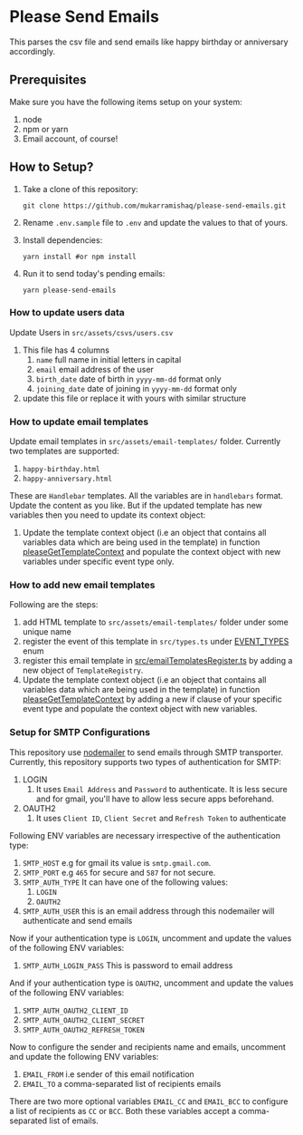 # Please Send Emails

This parses the csv file and send emails like happy birthday or anniversary accordingly.

## Prerequisites

Make sure you have the following items setup on your system:

1. node
2. npm or yarn
3. Email account, of course!

## How to Setup?

1. Take a clone of this repository:

   ```shell
   git clone https://github.com/mukarramishaq/please-send-emails.git
   ```

2. Rename `.env.sample` file to `.env` and update the values to that of yours.

3. Install dependencies:

    ```shell
   yarn install #or npm install
   ```

4. Run it to send today's pending emails:

    ```shell
    yarn please-send-emails
    ```

### How to update users data

Update Users in `src/assets/csvs/users.csv`

   1. This file has 4 columns
      1. `name` full name in initial letters in capital
      2. `email` email address of the user
      3. `birth_date` date of birth in `yyyy-mm-dd` format only
      4. `joining_date` date of joining in `yyyy-mm-dd` format only
   2. update this file or replace it with yours with similar structure

### How to update email templates

Update email templates in `src/assets/email-templates/` folder. Currently two templates are supported:

1. `happy-birthday.html`
2. `happy-anniversary.html`

These are `Handlebar` templates. All the variables are in `handlebars` format. Update the content as you like. But if the updated template has new variables then you need to update its context object:

1. Update the template context object (i.e an object that contains all variables data which are being used in the template) in function [pleaseGetTemplateContext](https://github.com/mukarramishaq/please-send-emails/blob/53fd64d67f306328e2ba0c9cbf67be9f2eb1c940/src/fns.ts#L92) and populate the context object with new variables under specific event type only.

### How to add new email templates

Following are the steps:
1. add HTML template to `src/assets/email-templates/` folder under some unique name
2. register the event of this template in `src/types.ts` under [EVENT_TYPES](https://github.com/mukarramishaq/please-send-emails/blob/53fd64d67f306328e2ba0c9cbf67be9f2eb1c940/src/types.ts#L36) enum
3. register this email template in [src/emailTemplatesRegister.ts](https://github.com/mukarramishaq/please-send-emails/blob/main/src/emailTemplatesRegister.ts) by adding a new object of `TemplateRegistry`.
4. Update the template context object (i.e an object that contains all variables data which are being used in the template) in function [pleaseGetTemplateContext](https://github.com/mukarramishaq/please-send-emails/blob/53fd64d67f306328e2ba0c9cbf67be9f2eb1c940/src/fns.ts#L92) by adding a new if clause of your specific event type and populate the context object with new variables.

### Setup for SMTP Configurations

This repository use [nodemailer](https://nodemailer.com/about/) to send emails through SMTP transporter. Currently, this repository supports two types of authentication for SMTP:

1. LOGIN
   1. It uses `Email Address` and `Password` to authenticate. It is less secure and for gmail, you'll have to allow less secure apps beforehand.
2. OAUTH2
   1. It uses `Client ID`, `Client Secret` and `Refresh Token` to authenticate

Following ENV variables are necessary irrespective of the authentication type:

1. `SMTP_HOST` e.g for gmail its value is `smtp.gmail.com`.
2. `SMTP_PORT` e.g `465` for secure and `587` for not secure.
3. `SMTP_AUTH_TYPE` It can have one of the following values:
   1. `LOGIN`
   2. `OAUTH2`
4. `SMTP_AUTH_USER` this is an email address through this nodemailer will authenticate and send emails

Now if your authentication type is `LOGIN`, uncomment and update the values of the following ENV variables:

1. `SMTP_AUTH_LOGIN_PASS` This is password to email address

And if your authentication type is `OAUTH2`, uncomment and update the values of the following ENV variables:

1. `SMTP_AUTH_OAUTH2_CLIENT_ID`
2. `SMTP_AUTH_OAUTH2_CLIENT_SECRET`
3. `SMTP_AUTH_OAUTH2_REFRESH_TOKEN`

Now to configure the sender and recipients name and emails, uncomment and update the following ENV variables:

1. `EMAIL_FROM` i.e sender of this email notification
2. `EMAIL_TO` a comma-separated list of recipients emails

There are two more optional variables `EMAIL_CC` and `EMAIL_BCC` to configure a list of recipients as `CC` or `BCC`. Both these variables accept a comma-separated list of emails.
